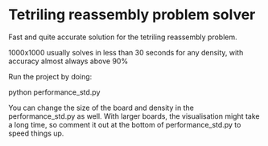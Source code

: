 # Tetriling reassembly problem solver

Fast and quite accurate solution for the tetriling reassembly problem.

1000x1000 usually solves in less than 30 seconds for any density, with accuracy almost always above 90%

Run the project by doing:

python performance_std.py

You can change the size of the board and density in the performance_std.py as well.
With larger boards, the visualisation might take a long time, so comment it out at the bottom of performance_std.py to speed things up.
